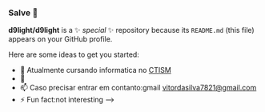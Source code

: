 ###  Salve 👺


**d9light/d9light** is a ✨ _special_ ✨ repository because its `README.md` (this file) appears on your GitHub profile.

Here are some ideas to get you started:

- 🔭 Atualmente cursando informatica no [CTISM](https://www.ufsm.br/unidades-universitarias/ctism/)
- 💬
- 📫 Caso precisar entrar em contanto:gmail vitordasilva7821@gmail.com
- ⚡ Fun fact:not interesting
-->
